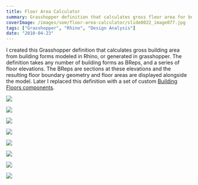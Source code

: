 ```yaml
---
title: Floor Area Calculator
summary: Grasshopper definition that calculates gross floor area for building masses
coverImage: /images/som/floor-area-calculator/slide0022_image077.jpg
tags: ["Grasshopper", "Rhino", "Design Analysis"]
date: "2010-04-23"
---
```


I created this Grasshopper definition that calculates gross building area from building forms modeled in Rhino, or generated in grasshopper. The definition takes any number of building forms as BReps, and a series of floor elevations. The BReps are sections at these elevations and the resulting floor boundary geometry and floor areas are displayed alongside the model. Later I replaced this definition with a set of custom [Building Floors components](/projects/som/building-floors).

![](/images/som/floor-area-calculator/slide0022_image077.jpg)

![](/images/som/floor-area-calculator/slide0101_image120.jpg)

![](/images/som/floor-area-calculator/slide0107_image080.jpg)

![](/images/som/floor-area-calculator/slide0108_image085.jpg)

![](/images/som/floor-area-calculator/slide0109_image089.jpg)

![](/images/som/floor-area-calculator/slide0110_image093.jpg)

![](/images/som/floor-area-calculator/slide0111_image097.jpg)

![](/images/som/floor-area-calculator/slide0112_image101.jpg)

